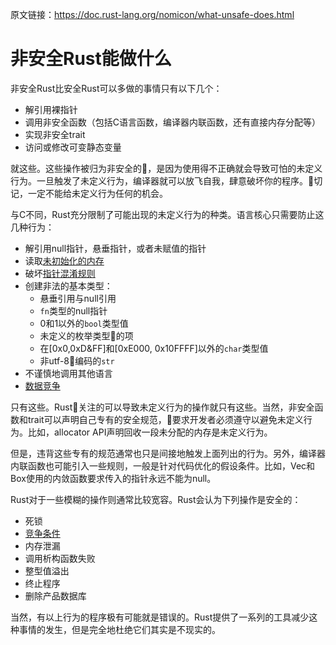原文链接：<https://doc.rust-lang.org/nomicon/what-unsafe-does.html>

# 非安全Rust能做什么

非安全Rust比安全Rust可以多做的事情只有以下几个：

- 解引用裸指针
- 调用非安全函数（包括C语言函数，编译器内联函数，还有直接内存分配等）
- 实现非安全trait
- 访问或修改可变静态变量

就这些。这些操作被归为非安全的，是因为使用得不正确就会导致可怕的未定义行为。一旦触发了未定义行为，编译器就可以放飞自我，肆意破坏你的程序。切记，一定不能给未定义行为任何的机会。

与C不同，Rust充分限制了可能出现的未定义行为的种类。语言核心只需要防止这几种行为：

- 解引用null指针，悬垂指针，或者未赋值的指针
- 读取[未初始化的内存](https://doc.rust-lang.org/nomicon/uninitialized.html)
- 破坏[指针混淆规则](https://doc.rust-lang.org/nomicon/references.html)
- 创建非法的基本类型：
  * 悬垂引用与null引用
  * `fn`类型的null指针
  * 0和1以外的`bool`类型值
  * 未定义的枚举类型的项
  * 在[0x0,0xD&FF]和[0xE000, 0x10FFFF]以外的`char`类型值
  * 非utf-8编码的`str`
- 不谨慎地调用其他语言
- [数据竞争](https://doc.rust-lang.org/nomicon/races.html)

只有这些。Rust关注的可以导致未定义行为的操作就只有这些。当然，非安全函数和trait可以声明自己专有的安全规范，要求开发者必须遵守以避免未定义行为。比如，allocator API声明回收一段未分配的内存是未定义行为。

但是，违背这些专有的规范通常也只是间接地触发上面列出的行为。另外，编译器内联函数也可能引入一些规则，一般是针对代码优化的假设条件。比如，Vec和Box使用的内敛函数要求传入的指针永远不能为null。

Rust对于一些模糊的操作则通常比较宽容。Rust会认为下列操作是安全的：

- 死锁
- [竞争条件](https://doc.rust-lang.org/nomicon/races.html)
- 内存泄漏
- 调用析构函数失败
- 整型值溢出
- 终止程序
- 删除产品数据库

当然，有以上行为的程序极有可能就是错误的。Rust提供了一系列的工具减少这种事情的发生，但是完全地杜绝它们其实是不现实的。